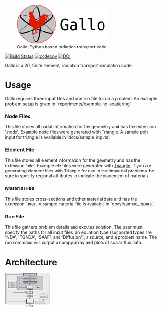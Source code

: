 <figure>
  <img src="assets/logo_text.svg" alt="py-aiger logo" width=300px>
  <figcaption>
  Gallo: Python based radiation transport code.
  </figcaption>
</figure>


[![Build Status](https://travis-ci.org/mzweig/gallo.svg?branch=master)](https://travis-ci.org/mzweig/gallo)
[![codecov](https://codecov.io/gh/mzweig/gallo/branch/master/graph/badge.svg)](https://codecov.io/gh/mzweig/gallo)
[![DOI](https://zenodo.org/badge/116534008.svg)](https://zenodo.org/badge/latestdoi/116534008)


Gallo is a 2D, finite element, radiation transport simulation code.

# Usage
Gallo requires three input files and one run file to run a problem. An example problem setup is given in 'experiments/example-no-scattering'

### Node Files
This file stores all nodal information for the geometry and has the extension '.node'. Example node files were generated with [Triangle](https://www.cs.cmu.edu/~quake/triangle.html). A sample poly input for triangle is available in 'docs/sample_inputs'.

### Element File
This file stores all element information for the geometry and has the extension '.ele'. Example ele files were generated with
[Triangle](https://www.cs.cmu.edu/~quake/triangle.html). If you are generating element files with Triangle for use in multimaterial problems, be sure to specify regional attributes to indicate the placement of materials.

### Material File
This file stores cross-sections and other material data and has the extension '.mat'. A sample material file is available in 'docs/sample_inputs'.

### Run File
This file gathers problem details and excutes solution. The user must specify the paths for all input files, an equation type (supported types are 'NDA', 'TGNDA', 'SAAF', and 'Diffusion'), a source, and a problem name. The run command will output a numpy array and plots of scalar flux data.

# Architecture
<img src="assets/architecture.png" alt="gallo architecture diagram" width="30%">
